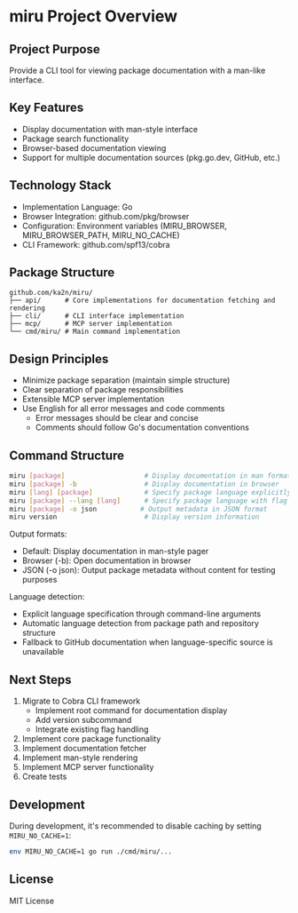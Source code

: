 # miru Project Overview

## Project Purpose

Provide a CLI tool for viewing package documentation with a man-like interface.

## Key Features

- Display documentation with man-style interface
- Package search functionality
- Browser-based documentation viewing
- Support for multiple documentation sources (pkg.go.dev, GitHub, etc.)

## Technology Stack

- Implementation Language: Go
- Browser Integration: github.com/pkg/browser
- Configuration: Environment variables (MIRU_BROWSER, MIRU_BROWSER_PATH, MIRU_NO_CACHE)
- CLI Framework: github.com/spf13/cobra

## Package Structure

```
github.com/ka2n/miru/
├── api/      # Core implementations for documentation fetching and rendering
├── cli/      # CLI interface implementation
├── mcp/      # MCP server implementation
└── cmd/miru/ # Main command implementation
```

## Design Principles

- Minimize package separation (maintain simple structure)
- Clear separation of package responsibilities
- Extensible MCP server implementation
- Use English for all error messages and code comments
  - Error messages should be clear and concise
  - Comments should follow Go's documentation conventions

## Command Structure

```bash
miru [package]                    # Display documentation in man format
miru [package] -b                 # Display documentation in browser
miru [lang] [package]             # Specify package language explicitly
miru [package] --lang [lang]      # Specify package language with flag
miru [package] -o json           # Output metadata in JSON format
miru version                      # Display version information
```

Output formats:

- Default: Display documentation in man-style pager
- Browser (-b): Open documentation in browser
- JSON (-o json): Output package metadata without content for testing purposes

Language detection:

- Explicit language specification through command-line arguments
- Automatic language detection from package path and repository structure
- Fallback to GitHub documentation when language-specific source is unavailable

## Next Steps

1. Migrate to Cobra CLI framework
   - Implement root command for documentation display
   - Add version subcommand
   - Integrate existing flag handling
2. Implement core package functionality
3. Implement documentation fetcher
4. Implement man-style rendering
5. Implement MCP server functionality
6. Create tests

## Development

During development, it's recommended to disable caching by setting `MIRU_NO_CACHE=1`:

```bash
env MIRU_NO_CACHE=1 go run ./cmd/miru/...
```

## License

MIT License
